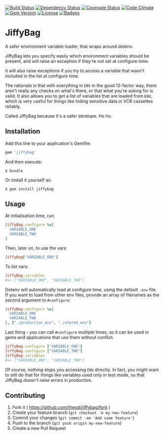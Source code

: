[![Build Status](http://img.shields.io/travis/theodi/jiffybag.svg)](https://travis-ci.org/theodi/jiffybag)
[![Dependency Status](http://img.shields.io/gemnasium/theodi/jiffybag.svg)](https://gemnasium.com/theodi/jiffybag)
[![Coverage Status](http://img.shields.io/coveralls/theodi/jiffybag.svg)](https://coveralls.io/r/theodi/jiffybag)
[![Code Climate](http://img.shields.io/codeclimate/github/theodi/jiffybag.svg)](https://codeclimate.com/github/theodi/jiffybag)
[![Gem Version](http://img.shields.io/gem/v/jiffybag.svg)](https://rubygems.org/gems/jiffybag)
[![License](http://img.shields.io/:license-mit-blue.svg)](http://theodi.mit-license.org)
[![Badges](http://img.shields.io/:badges-7/7-ff6799.svg)](https://github.com/badges/badgerbadgerbadger)

# JiffyBag

A safer environment variable loader, that wraps around dotenv.

JiffyBag lets you specify easily which environment variables should be present,
and will raise an exception if they're not set at configure-time.

It will also raise exceptions if you try to access a variable that wasn't
included in the list at configure time.

The rationale is that with everything in `ENV` in the good 12-factor way, there
aren't really any checks on what's there, or that what you're asking for is valid.
It also allows you to get a list of variables that are loaded from `ENV`, which is
very useful for things like hiding sensitive data in VCR cassettes reliably.

Called JiffyBag because it's a safer `ENV`elope. Ho ho.

## Installation

Add this line to your application's Gemfile:

```ruby
gem 'jiffybag'
```

And then execute:

    $ bundle

Or install it yourself as:

    $ gem install jiffybag

## Usage

At initialisation time, run:

```ruby
JiffyBag.configure %w{
  VARIABLE_ONE
  VARIABLE_TWO
}
```

Then, later on, to use the vars:

```ruby
JiffyBag["VARIABLE_ONE"]
```

To list vars:
```ruby
JiffyBag.variables
#=> ["VARIABLE_ONE", "VARIABLE_TWO"]
```

Dotenv will automatically load at configure time, using the default `.env` file.
If you want to load from other env files, provide an array of filenames as the
second argument to `#configure`:

```ruby
JiffyBag.configure %w{
  VARIABLE_ONE
  VARIABLE_TWO
}, ["./production_env", "./shared_env"]
```

Last thing - you can call `#configure` multiple times, so it can be used in gems
and applications that use them without conflict.

```ruby
JiffyBag.configure ["VARIABLE_ONE"]
JiffyBag.configure ["VARIABLE_TWO"]
JiffyBag.variables
#=> ["VARIABLE_ONE", "VARIABLE_TWO"]
```

Of course, nothing stops you accessing `ENV` directly. In fact, you might want to
still do that for things like variables used only in test mode, so that JiffyBag
doesn't raise errors in production.

## Contributing

1. Fork it ( https://github.com/theodi/jiffybag/fork )
2. Create your feature branch (`git checkout -b my-new-feature`)
3. Commit your changes (`git commit -am 'Add some feature'`)
4. Push to the branch (`git push origin my-new-feature`)
5. Create a new Pull Request
